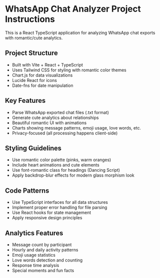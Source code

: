 <!-- Use this file to provide workspace-specific custom instructions to Copilot. For more details, visit https://code.visualstudio.com/docs/copilot/copilot-customization#_use-a-githubcopilotinstructionsmd-file -->

# WhatsApp Chat Analyzer Project Instructions

This is a React TypeScript application for analyzing WhatsApp chat exports with romantic/cute analytics.

## Project Structure
- Built with Vite + React + TypeScript
- Uses Tailwind CSS for styling with romantic color themes
- Chart.js for data visualizations
- Lucide React for icons
- Date-fns for date manipulation

## Key Features
- Parse WhatsApp exported chat files (.txt format)
- Generate cute analytics about relationships
- Beautiful romantic UI with animations
- Charts showing message patterns, emoji usage, love words, etc.
- Privacy-focused (all processing happens client-side)

## Styling Guidelines
- Use romantic color palette (pinks, warm oranges)
- Include heart animations and cute elements
- Use font-romantic class for headings (Dancing Script)
- Apply backdrop-blur effects for modern glass morphism look

## Code Patterns
- Use TypeScript interfaces for all data structures
- Implement proper error handling for file parsing
- Use React hooks for state management
- Apply responsive design principles

## Analytics Features
- Message count by participant
- Hourly and daily activity patterns
- Emoji usage statistics
- Love words detection and counting
- Response time analysis
- Special moments and fun facts
